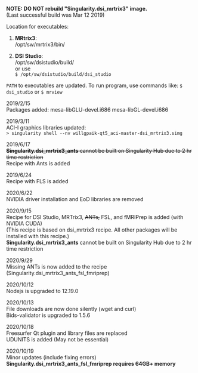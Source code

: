 **NOTE: DO NOT rebuild "Singularity.dsi_mrtrix3" image.**  
(Last successful build was Mar 12 2019)

Location for executables:  
1) **MRtrix3**:  
/opt/sw/mrtrix3/bin/  

2) **DSI Studio**:  
/opt/sw/dsistudio/build/  
or use  
`$ /opt/sw/dsistudio/build/dsi_studio`  

`PATH` to executables are updated. To run program, use commands like: `$ dsi_studio` or `$ mrview`

2019/2/15  
Packages added: mesa-libGLU-devel.i686 mesa-libGL-devel.i686

2019/3/11  
ACI-I graphics libraries updated:  
`> singularity shell --nv willgpaik-qt5_aci-master-dsi_mrtrix3.simg`

2019/6/17  
~~**Singularity.dsi_mrtrix3_ants** cannot be built on Singularity Hub due to 2 hr time restriction~~  
Recipe with Ants is added

2019/6/24  
Recipe with FLS is added

2020/6/22  
NVIDIA driver installation and EoD libraries are removed  

2020/9/15  
Recipe for DSI Studio, MRTrix3, ~~ANTs,~~ FSL, and fMRIPrep is added (with NVIDIA CUDA)  
(This recipe is based on dsi_mrtrix3 recipe. All other packages will be installed with this recipe.)  
**Singularity.dsi_mrtrix3_ants** cannot be built on Singularity Hub due to 2 hr time restriction

2020/9/29  
Missing ANTs is now added to the recipe (Singularity.dsi_mrtrix3_ants_fsl_fmriprep)

2020/10/12  
Nodejs is upgraded to 12.19.0

2020/10/13  
File downloads are now done silently (wget and curl)  
Bids-validator is upgraded to 1.5.6

2020/10/18  
Freesurfer Qt plugin and library files are replaced  
UDUNITS is added (May not be essential)

2020/10/19  
Minor updates (include fixing errors)  
**Singularity.dsi_mrtrix3_ants_fsl_fmriprep requires 64GB+ memory**
